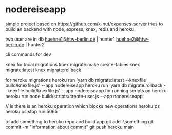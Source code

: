 # nodereiseapp
simple project based on https://github.com/k-nut/expenses-server
tries to build an backend with node, express, knex, redis and heroku

two user are in db
huehne1@htw-berlin.de | hunter1 
huehne2@htw-berlin.de | hunter2


cli commands for dev

knex for local migrations
knex migrate:make create-tables
knex migrate:latest
knex migrate:rollback


for heroku migrations
heroku run 'yarn db migrate:latest --knexfile build/knexfile.js' --app nodereiseapp
heroku run 'yarn db migrate:rollback --knexfile build/knexfile.js' --app nodereiseapp
for running scripts on heroku
heroku run node build/scripts/create-user.js --app nodereiseapp


// is there is an heroku operation which blocks new operations
heroku ps
heroku ps:stop run.5065

to add something to heroku repo and build app
git add .\something
git commit -m "information about commit"
git push heroku main
